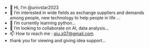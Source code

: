- 👋 Hi, I’m @univstar2023
- 👀 I’m interested in wide fields as exchange suppliers and demands among people, new technology to help people in life ...
- 🌱 I’m currently learning python...
- 💞️ I’m looking to collaborate on AI, data analysis...
- 📫 How to reach me : qiu.x07@gmail.com  
- thank you for viewing and giving idea support...

<!---
univstar2023/univstar2023 is a ✨ special ✨ repository because its `README.md` (this file) appears on your GitHub profile.
You can click the Preview link to take a look at your changes.
--->

